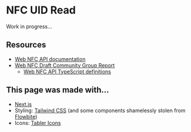 # NFC UID Read

Work in progress...

## Resources
- [Web NFC API documentation](https://developer.mozilla.org/en-US/docs/Web/API/Web_NFC_API)
- [Web NFC Draft Community Group Report](https://w3c.github.io/web-nfc/)
    - [Web NFC API TypeScript definitions](https://github.com/w3c/web-nfc/blob/gh-pages/web-nfc.d.ts)

## This page was made with...
- [Next.js](https://nextjs.org/)
- Styling: [Tailwind CSS](https://tailwindcss.com) (and some components shamelessly stolen from [Flowbite](https://flowbite.com/))
- Icons: [Tabler Icons](https://tabler-icons.io/)